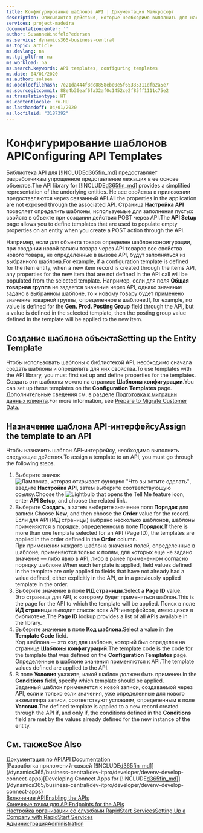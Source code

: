 ```yaml
---
title: Конфигурирование шаблонов API | Документация Майкрософт
description: Описываются действия, которые необходимо выполнить для настройки шаблонов API для Dynamics 365 Business Central.
services: project-madeira
documentationcenter: ''
author: SusanneWindfeldPedersen
ms.service: dynamics365-business-central
ms.topic: article
ms.devlang: na
ms.tgt_pltfrm: na
ms.workload: na
ms.search.keywords: API templates, configuring templates
ms.date: 04/01/2020
ms.author: solsen
ms.openlocfilehash: 7e21da444f8dc8858ebe0e5f65335311dfb2a5e7
ms.sourcegitcommit: 88e4b30eaf6fa32af0c1452ce2f85ff1111c75e2
ms.translationtype: HT
ms.contentlocale: ru-RU
ms.lasthandoff: 04/01/2020
ms.locfileid: "3187392"
---
```

# <a name="configuring-api-templates"></a><span data-ttu-id="7aa33-103">Конфигурирование шаблонов API</span><span class="sxs-lookup"><span data-stu-id="7aa33-103">Configuring API Templates</span></span>
<span data-ttu-id="7aa33-104">Библиотека API для [!INCLUDE[d365fin_md](includes/d365fin_md.md)] предоставляет разработчикам упрощенное представление лежащих в ее основе объектов.</span><span class="sxs-lookup"><span data-stu-id="7aa33-104">The API library for [!INCLUDE[d365fin_md](includes/d365fin_md.md)] provides a simplified representation of the underlying entities.</span></span> <span data-ttu-id="7aa33-105">Не все свойства в приложении предоставляются через связанный API.</span><span class="sxs-lookup"><span data-stu-id="7aa33-105">All the properties in the application are not exposed through the associated API.</span></span> <span data-ttu-id="7aa33-106">Страница **Настройка API** позволяет определить шаблоны, используемые для заполнения пустых свойств в объекте при создании действия POST через API.</span><span class="sxs-lookup"><span data-stu-id="7aa33-106">The **API Setup** page allows you to define templates that are used to populate empty properties on an entity when you create a POST action through the API.</span></span> 

<span data-ttu-id="7aa33-107">Например, если для объекта товара определен шаблон конфигурации, при создании новой записи товара через API товаров все свойства нового товара, не определенные в вызове API, будут заполняться из выбранного шаблона.</span><span class="sxs-lookup"><span data-stu-id="7aa33-107">For example, if a configuration template is defined for the item entity, when a new item record is created through the items API, any properties for the new item that are not defined in the API call will be populated from the selected template.</span></span> <span data-ttu-id="7aa33-108">Например, если для поля **Общая товарная группа** не задается значение через API, однако значение задано в выбранном шаблоне, то к новому товару будет применено значение товарной группы, определенное в шаблоне.</span><span class="sxs-lookup"><span data-stu-id="7aa33-108">If, for example, no value is defined for the **Gen. Prod. Posting Group** field through the API, but a value is defined in the selected template, then the posting group value defined in the template will be applied to the new item.</span></span> 

## <a name="setting-up-the-entity-template"></a><span data-ttu-id="7aa33-109">Создание шаблона объекта</span><span class="sxs-lookup"><span data-stu-id="7aa33-109">Setting up the Entity Template</span></span>
<span data-ttu-id="7aa33-110">Чтобы использовать шаблоны с библиотекой API, необходимо сначала создать шаблоны и определить для них свойства.</span><span class="sxs-lookup"><span data-stu-id="7aa33-110">To use templates with the API library, you must first set up and define properties for the templates.</span></span> <span data-ttu-id="7aa33-111">Создать эти шаблоны можно на странице **Шаблоны конфигурации**.</span><span class="sxs-lookup"><span data-stu-id="7aa33-111">You can set up these templates on the **Configuration Templates** page.</span></span> <span data-ttu-id="7aa33-112">Дополнительные сведения см. в разделе [Подготовка к миграции данных клиента](admin-use-templates-to-prepare-customer-data-for-migration.md).</span><span class="sxs-lookup"><span data-stu-id="7aa33-112">For more information, see [Prepare to Migrate Customer Data](admin-use-templates-to-prepare-customer-data-for-migration.md).</span></span> 

## <a name="assign-the-template-to-an-api"></a><span data-ttu-id="7aa33-113">Назначение шаблона API-интерфейсу</span><span class="sxs-lookup"><span data-stu-id="7aa33-113">Assign the template to an API</span></span>

<span data-ttu-id="7aa33-114">Чтобы назначить шаблон API-интерфейсу, необходимо выполнить следующие действия.</span><span class="sxs-lookup"><span data-stu-id="7aa33-114">To assign a template to an API, you must go through the following steps.</span></span>

1. <span data-ttu-id="7aa33-115">Выберите значок ![Лампочка, которая открывает функцию "Что вы хотите сделать"](media/ui-search/search_small.png "Что вы хотите сделать"), введите **Настройка API**, затем выберите соответствующую ссылку.</span><span class="sxs-lookup"><span data-stu-id="7aa33-115">Choose the ![Lightbulb that opens the Tell Me feature](media/ui-search/search_small.png "Tell me what you want to do") icon, enter **API Setup**, and choose the related link.</span></span>
2. <span data-ttu-id="7aa33-116">Выберите **Создать**, а затем выберите значение поля **Порядок** для записи.</span><span class="sxs-lookup"><span data-stu-id="7aa33-116">Choose **New**, and then choose the **Order** value for the record.</span></span>  
<span data-ttu-id="7aa33-117">Если для API (ИД страницы) выбрано несколько шаблонов, шаблоны применяются в порядке, определенном в поле **Порядок**.</span><span class="sxs-lookup"><span data-stu-id="7aa33-117">If there is more than one template selected for an API (Page ID), the templates are applied in the order defined in the **Order** column.</span></span>   
<span data-ttu-id="7aa33-118">При применении каждого шаблона значения полей, определенные в шаблоне, применяются только к полям, для которых еще не задано значение — либо явно в API, либо в ранее примененном согласно порядку шаблоне.</span><span class="sxs-lookup"><span data-stu-id="7aa33-118">When each template is applied, field values defined in the template are only applied to fields that have not already had a value defined, either explicitly in the API, or in a previously applied template in the order.</span></span> 
3. <span data-ttu-id="7aa33-119">Выберите значение в поле **ИД страницы**.</span><span class="sxs-lookup"><span data-stu-id="7aa33-119">Select a **Page ID** value.</span></span>  
<span data-ttu-id="7aa33-120">Это страница для API, к которому будет применяться шаблон.</span><span class="sxs-lookup"><span data-stu-id="7aa33-120">This is the page for the API to which the template will be applied.</span></span> <span data-ttu-id="7aa33-121">Поиск в поле **ИД страницы** выводит список всех API-интерфейсов, имеющихся в библиотеке.</span><span class="sxs-lookup"><span data-stu-id="7aa33-121">The **Page ID** lookup provides a list of all APIs available in the library.</span></span>
4. <span data-ttu-id="7aa33-122">Выберите значение в поле **Код шаблона**.</span><span class="sxs-lookup"><span data-stu-id="7aa33-122">Select a value in the **Template Code** field.</span></span>  
<span data-ttu-id="7aa33-123">Код шаблона — это код для шаблона, который был определен на странице **Шаблоны конфигураций**.</span><span class="sxs-lookup"><span data-stu-id="7aa33-123">The template code is the code for the template that was defined on the **Configuration Templates** page.</span></span> <span data-ttu-id="7aa33-124">Определенные в шаблоне значения применяются к API.</span><span class="sxs-lookup"><span data-stu-id="7aa33-124">The template values defined are applied to the API.</span></span> 
5. <span data-ttu-id="7aa33-125">В поле **Условия** укажите, какой шаблон должен быть применен.</span><span class="sxs-lookup"><span data-stu-id="7aa33-125">In the **Conditions** field, specify which template should be applied.</span></span>  
<span data-ttu-id="7aa33-126">Заданный шаблон применяется к новой записи, создаваемой через API, если и только если значения, уже определенные для нового экземпляра записи, соответствуют условиям, определенным в поле **Условия**.</span><span class="sxs-lookup"><span data-stu-id="7aa33-126">The defined template is applied to a new record created through the API if, and only if, the conditions defined in the **Conditions** field are met by the values already defined for the new instance of the entity.</span></span>

## <a name="see-also"></a><span data-ttu-id="7aa33-127">См. также</span><span class="sxs-lookup"><span data-stu-id="7aa33-127">See Also</span></span>
[<span data-ttu-id="7aa33-128">Документация по API</span><span class="sxs-lookup"><span data-stu-id="7aa33-128">API Documentation</span></span>](/dynamics-nav/fin-graph)  
<span data-ttu-id="7aa33-129">[Разработка приложений-связей [!INCLUDE[d365fin_md](includes/d365fin_md.md)]](/dynamics365/business-central/dev-itpro/developer/devenv-develop-connect-apps)</span><span class="sxs-lookup"><span data-stu-id="7aa33-129">[Developing Connect Apps for [!INCLUDE[d365fin_md](includes/d365fin_md.md)]](/dynamics365/business-central/dev-itpro/developer/devenv-develop-connect-apps)</span></span>  
[<span data-ttu-id="7aa33-130">Включение API</span><span class="sxs-lookup"><span data-stu-id="7aa33-130">Enabling the APIs</span></span>](/dynamics-nav/enabling-apis-for-dynamics-nav)  
[<span data-ttu-id="7aa33-131">Конечные точки для API</span><span class="sxs-lookup"><span data-stu-id="7aa33-131">Endpoints for the APIs</span></span>](/dynamics-nav/endpoints-apis-for-dynamics)  
[<span data-ttu-id="7aa33-132">Настройка организации со службами RapidStart Services</span><span class="sxs-lookup"><span data-stu-id="7aa33-132">Setting Up a Company with RapidStart Services</span></span>](admin-set-up-a-company-with-rapidstart.md)  
[<span data-ttu-id="7aa33-133">Администрация</span><span class="sxs-lookup"><span data-stu-id="7aa33-133">Administration</span></span>](admin-setup-and-administration.md)